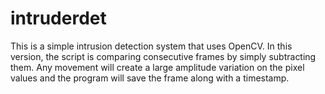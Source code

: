 # intruderdet

This is a simple intrusion detection system that uses OpenCV.
In this version, the script is comparing consecutive frames by simply subtracting them. Any movement will create a large amplitude variation on the pixel values and the program will save the frame along with a timestamp.

